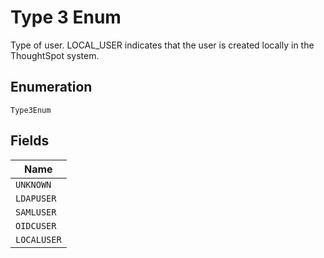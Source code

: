 
# Type 3 Enum

Type of user. LOCAL_USER indicates that the user is created locally in the ThoughtSpot system.

## Enumeration

`Type3Enum`

## Fields

| Name |
|  --- |
| `UNKNOWN` |
| `LDAPUSER` |
| `SAMLUSER` |
| `OIDCUSER` |
| `LOCALUSER` |

